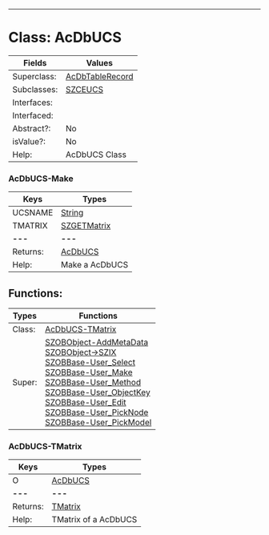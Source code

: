 ---------

# Class:	AcDbUCS

| Fields | Values |
| --------- | --------- |
| Superclass: | [AcDbTableRecord](AcDbTableRecord.html) |
| Subclasses: | [SZCEUCS](SZCEUCS.html) |
| Interfaces: |  |
| Interfaced: |  |
| Abstract?: | No |
| isValue?: | No |
| Help: | AcDbUCS Class |

### AcDbUCS-Make

| Keys | Types |
| --------- | --------- |
| UCSNAME | [String](String.html) |
| TMATRIX | [SZGETMatrix](SZGETMatrix.html) |
| **---** | **---** |
| Returns: | [AcDbUCS](AcDbUCS.html) |
| Help: | Make a AcDbUCS |


## Functions:

| Types | Functions |
| --------- | --------- |
| Class: | [AcDbUCS-TMatrix](#AcDbUCS-TMatrix) |
| Super: | [SZOBObject-AddMetaData](SZOBObject.html) <br> [SZOBObject->SZIX](SZOBObject.html) <br> [SZOBBase-User_Select](SZOBBase.html) <br> [SZOBBase-User_Make](SZOBBase.html) <br> [SZOBBase-User_Method](SZOBBase.html) <br> [SZOBBase-User_ObjectKey](SZOBBase.html) <br> [SZOBBase-User_Edit](SZOBBase.html) <br> [SZOBBase-User_PickNode](SZOBBase.html) <br> [SZOBBase-User_PickModel](SZOBBase.html) |


### AcDbUCS-TMatrix

| Keys | Types |
| --------- | --------- |
| O | [AcDbUCS](AcDbUCS.html) |
| **---** | **---** |
| Returns: | [TMatrix](TMatrix.html) |
| Help: | TMatrix of a AcDbUCS |

